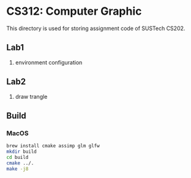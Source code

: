 # CS312: Computer Graphic
This directory is used for storing assignment code of SUSTech CS202.

## Lab1
1. environment configuration

## Lab2
1. draw trangle


## Build

### MacOS
``` bash
brew install cmake assimp glm glfw
mkdir build
cd build
cmake ../.
make -j8
```